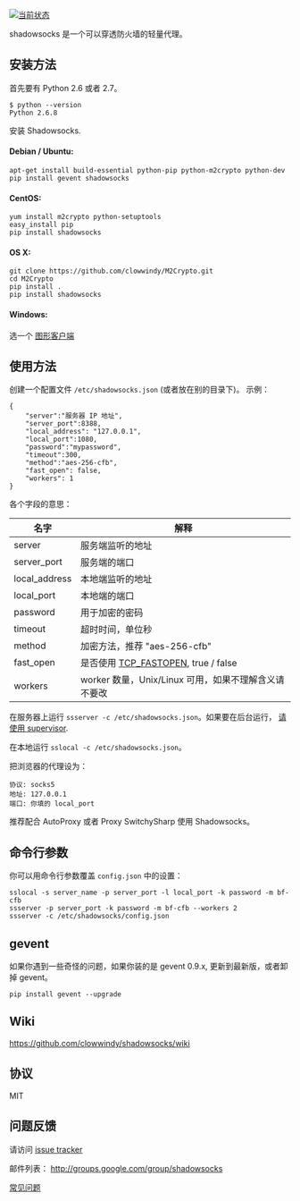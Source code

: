 [![当前状态][1]][0]

shadowsocks 是一个可以穿透防火墙的轻量代理。

安装方法
-------

首先要有 Python 2.6 或者 2.7。

    $ python --version
    Python 2.6.8

安装 Shadowsocks.

#### Debian / Ubuntu:

    apt-get install build-essential python-pip python-m2crypto python-dev
    pip install gevent shadowsocks

#### CentOS:

    yum install m2crypto python-setuptools
    easy_install pip
    pip install shadowsocks

#### OS X:

    git clone https://github.com/clowwindy/M2Crypto.git
    cd M2Crypto
    pip install .
    pip install shadowsocks

#### Windows:

选一个 [图形客户端][7]

使用方法
-------

创建一个配置文件 `/etc/shadowsocks.json` (或者放在别的目录下)。
示例：

    {
        "server":"服务器 IP 地址",
        "server_port":8388,
        "local_address": "127.0.0.1",
        "local_port":1080,
        "password":"mypassword",
        "timeout":300,
        "method":"aes-256-cfb",
        "fast_open": false,
        "workers": 1
    }

各个字段的意思：

| 名字          | 解释                                     |
| ------------- | ----------------------------------------------- |
| server        | 服务端监听的地址                                  |
| server_port   | 服务端的端口                                     |
| local_address | 本地端监听的地址                                  |
| local_port    | 本地端的端口                                     |
| password      | 用于加密的密码                                    |
| timeout       | 超时时间，单位秒                                  |
| method        | 加密方法，推荐 "aes-256-cfb"                      |
| fast_open     | 是否使用 [TCP_FASTOPEN][2], true / false         |
| workers       | worker 数量，Unix/Linux 可用，如果不理解含义请不要改 |

在服务器上运行 `ssserver -c /etc/shadowsocks.json`。如果要在后台运行，
[请使用 supervisor][8].

在本地运行 `sslocal -c /etc/shadowsocks.json`。

把浏览器的代理设为：

    协议: socks5
    地址: 127.0.0.1
    端口: 你填的 local_port

推荐配合 AutoProxy 或者 Proxy SwitchySharp 使用 Shadowsocks。

命令行参数
---------

你可以用命令行参数覆盖 `config.json` 中的设置：

    sslocal -s server_name -p server_port -l local_port -k password -m bf-cfb
    ssserver -p server_port -k password -m bf-cfb --workers 2
    ssserver -c /etc/shadowsocks/config.json

gevent
------

如果你遇到一些奇怪的问题，如果你装的是 gevent 0.9.x, 更新到最新版，或者卸掉 gevent。

    pip install gevent --upgrade

Wiki
----

https://github.com/clowwindy/shadowsocks/wiki

协议
----
MIT

问题反馈
--------
请访问 [issue tracker][5]

邮件列表： http://groups.google.com/group/shadowsocks

[常见问题][6]

[0]: https://travis-ci.org/clowwindy/shadowsocks
[1]: https://travis-ci.org/clowwindy/shadowsocks.png?branch=master
[2]: https://github.com/clowwindy/shadowsocks/wiki/TCP-Fast-Open
[3]: https://github.com/clowwindy/shadowsocks/wiki/Shadowsocks-%E4%BD%BF%E7%94%A8%E8%AF%B4%E6%98%8E
[4]: http://chandlerproject.org/Projects/MeTooCrypto
[5]: https://github.com/clowwindy/shadowsocks/issues?state=open
[6]: https://github.com/clowwindy/shadowsocks/wiki/Troubleshooting
[7]: https://github.com/clowwindy/shadowsocks/wiki/Ports-and-Clients
[8]: https://github.com/clowwindy/shadowsocks/wiki/Configure-Shadowsocks-with-Supervisor